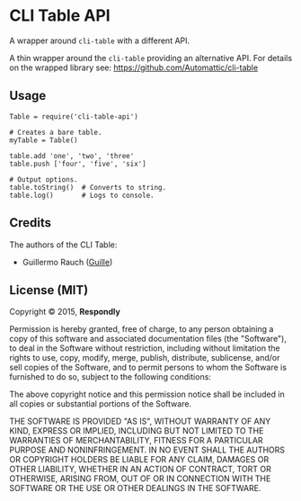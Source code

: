 # CLI Table API
A wrapper around `cli-table` with a different API.

A thin wrapper around the `cli-table` providing an alternative API.
For details on the wrapped library see: https://github.com/Automattic/cli-table


## Usage

    Table = require('cli-table-api')

    # Creates a bare table.
    myTable = Table()

    table.add 'one', 'two', 'three'
    table.push ['four', 'five', 'six']

    # Output options.
    table.toString()  # Converts to string.
    table.log()       # Logs to console.



## Credits
The authors of the CLI Table:

- Guillermo Rauch ([Guille](http://github.com/guille))




## License (MIT)

Copyright © 2015, **Respondly**

Permission is hereby granted, free of charge, to any person obtaining a copy
of this software and associated documentation files (the "Software"), to deal
in the Software without restriction, including without limitation the rights
to use, copy, modify, merge, publish, distribute, sublicense, and/or sell
copies of the Software, and to permit persons to whom the Software is
furnished to do so, subject to the following conditions:

The above copyright notice and this permission notice shall be included in
all copies or substantial portions of the Software.

THE SOFTWARE IS PROVIDED "AS IS", WITHOUT WARRANTY OF ANY KIND, EXPRESS OR
IMPLIED, INCLUDING BUT NOT LIMITED TO THE WARRANTIES OF MERCHANTABILITY,
FITNESS FOR A PARTICULAR PURPOSE AND NONINFRINGEMENT. IN NO EVENT SHALL THE
AUTHORS OR COPYRIGHT HOLDERS BE LIABLE FOR ANY CLAIM, DAMAGES OR OTHER
LIABILITY, WHETHER IN AN ACTION OF CONTRACT, TORT OR OTHERWISE, ARISING FROM,
OUT OF OR IN CONNECTION WITH THE SOFTWARE OR THE USE OR OTHER DEALINGS IN
THE SOFTWARE.
